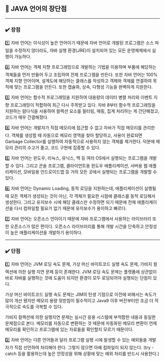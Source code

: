 ## **🔎 JAVA 언어의 장단점**

---

### **✔️ 장점**

1️⃣ 자바 언어는 이식성이 높은 언어이기 때문에 자바 언어로 개발된 프로그램은 소스 파일을 수정하지 않더라도, 자바 실행 환경(JRE)이 설치되어 있는 모든 운영체제에서 실행이 가능하다.

2️⃣ 자바 언어는 객체 지향 프로그래밍으로 개발하는 기법을 이용하며 부품에 해당하는 객체들을 먼저 만들어 두고 조립하여 전체 프로그램을 만든다. 또한 자바 언어는 100% 객체 지향 언어이며, 설계도에 해당하는 클래스를 작성하고 객체와 객체를 연결하여 목적에 맞는 프로그램을 만든다. 또한 캡슐화, 상속, 다형성 기능을 완벽하게 지원한다.

3️⃣ 자바 언어는 함수적 프로그래밍을 지원하여 대용량의 데이터 병렬 처리와 이벤트 지향 프로그래밍이 적합하여 최근 다시 주목받고 있다. 자바 8부터 함수적 프로그래밍을 지원하는 람다식을 사용하여 컬렉션 요소를 필터링, 매핑, 집계 처리하는 게 간단해졌고, 코드가 매우 간결해졌다.

4️⃣ 자바 언어는 개발자가 직접 메모리에 접근할 수 없고 자바가 직접 메모리를 관리한다. 객체를 생성할 때 자동으로 메모리 영역을 찾아 할당하고, 사용이 완료되면 Garbage Collector를 실행하여 자동적으로 사용하지 않는 객체를 제거한다. 덕분에 메모리 관리의 수고가 줄고, 코드 구현에 집중할 수 있다.

5️⃣ 자바 언어는 윈도우, 리눅스, 유닉스, 맥 등 여러 OS에서 실행되는 프로그램을 개발할 수 있다. 그리고 콘솔 프로그램, 클라이언트용 윈도우 애플리케이션, 서버용 웹 애플리케이션, 모바일용 안드로이드앱 등 거의 모든 곳에서 실행되는 프로그램을 개발할 수 있다.

6️⃣ 자바 언어는 Dynamic Loading, 동적 로딩을 지원하는데, 애플리케이션이 실행될 때 모든 객체가 생성되는 것이 아닌, 각 객체가 필요한 시점에 클래스를 동적 로딩해서 생성한다. 그리고 유지보수 시에 해당 클래스만 수정하면 되기 때문에 전체 애플리케이션을 다시 컴파일할 필요가 없기 때문에 유지보수가 용이하고 빠르다.

7️⃣ 자바 언어는 오픈소스 언이이기 때문에 자바 프로그램에서 사용하는 라이브러리 또한 오픈소스가 많은 편이다. 오픈소스 라이브러리를 통해 개발 시간을 단축하고 안정성이 높은 애플리케이션을 개발하기 용이하다.

---

### **✔️ 단점**

1️⃣ 자바 언어는 JVM 로딩 속도 문제, 가상 머신 바이트코드 실행 속도 문제, 가비지 컬렉션에 의한 실행 지연 문제 등이 존재한다. JVM 로딩 속도 문제는 플랫폼에 상관없이 바로 자바를 실행하는 것에 도움이 되지만 환경이 모두 로딩되어야 실행되는 단점이 있다. 

가상 머신 바이트코드 실행 속도 문제는 JIM의 탄생 기점으로 이전에 비해서는 속도가 많이 개선 됐지만 메모리 용량 뒷받침이 필수적이고 Java9 이후 버전부터만 조금 더 적극적으로 속도를 극복할 수 있다. 

가비지 컬렉션에 의한 실행지연 문제는 실시간 응용 시스템에 부적합한 내용과 동일한 문제점으로 본다. 메모리를 자동으로 변환하는 것 때문에 자동화된 메모리 변환이 언제 메모리를 확인하고 프로그램에 있는 자료들을 확인할지 모르기 때문이다.

2️⃣ 자바 언어는 다른 언어들과 달리 프로그램 실행 시에 발생할 수 있는 예외들을 개발자가 직접 선언하여 처리해야 한다. 그렇지 않으면 아예 컴파일이 되지 않는다. (try - catch 등을 활용하는데 높은 안정성을 위해 상황에 맞는 예외 처리를 반드시 사용한다.)
